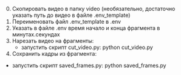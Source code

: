 0. Скопировать видео в папку video (необязательно, достаточно указать путь до видео в файле .env_template)
1. Переименовать файл .env_template в .env
2. Указать в файле .env время начало и конца фрагмента в минутах.секундах
3. Нарезать видео на фрагменты:
    - запустить скрипт cut_video.py: python cut_video.py
3. Сохранить кадры из фрагмента:
- запустить скрипт saved_frames.py: python saved_frames.py
